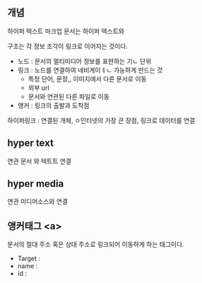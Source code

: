 ## 개념

하이퍼 텍스트 마크업 문서는 하이퍼 텍스트와 

구조는 각 정보 조각이 링크로 이어지는 것이다. 

- 노드 : 문서의 멀티미디어 정보를 표현하는 기ㄴ 단위
- 링크 : 노드를 연결하여 네비게이ㅕㄴ 가능하게 만드는 것
  - 특정 단어, 문장,, 이미지에서 다른 문서로 이동
  - 외부 url
  - 문서와 연관된 다른 파일로 이동
- 앵커 :  링크의 출발과 도착점



하이퍼링크 : 연결된 개체, ㅇ인터넷의 가장 큰 장점, 링크로 데이터를 연결



## hyper text

연관 문서 와 텍트트 연결



## hyper media

연관 미디어소스와 연결

 

## 앵커태그 \<a>

문서의 절대 주소 혹은 상대 주소로 링크되어 이동하게 하는 태그이다. 

- Target : 
- name : 
- id : 